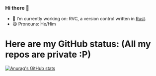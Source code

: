 ### Hi there 👋

- 🔭 I’m currently working on: RVC, a version control written in [Rust](https://github.com/rust-lang).
- 😄 Pronouns: He/Him


# Here are my GitHub status: (All my repos are private :P)
[![Anurag's GitHub stats](https://github-readme-stats.vercel.app/api?username=gluzandii&theme=dark)](https://github.com/anuraghazra/github-readme-stats)


